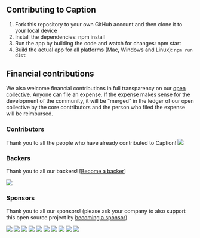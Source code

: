 ## Contributing to Caption

1. Fork this repository to your own GitHub account and then clone it to your local device
2. Install the dependencies: npm install
3. Run the app by building the code and watch for changes: npm start
4. Build the actual app for all platforms (Mac, Windows and Linux): `npm run dist`

## Financial contributions

We also welcome financial contributions in full transparency on our [open collective](https://opencollective.com/caption).
Anyone can file an expense. If the expense makes sense for the development of the community, it will be "merged" in the ledger of our open collective by the core contributors and the person who filed the expense will be reimbursed.

### Contributors

Thank you to all the people who have already contributed to Caption!
<a href="https://github.com/gielcobben/caption/graphs/contributors"><img src="https://opencollective.com/caption/contributors.svg?width=890" /></a>


### Backers

Thank you to all our backers! [[Become a backer](https://opencollective.com/caption#backer)]

<a href="https://opencollective.com/caption#backers" target="_blank"><img src="https://opencollective.com/caption/backers.svg?width=890"></a>


### Sponsors

Thank you to all our sponsors! (please ask your company to also support this open source project by [becoming a sponsor](https://opencollective.com/caption#sponsor))

<a href="https://opencollective.com/caption/sponsor/0/website" target="_blank"><img src="https://opencollective.com/caption/sponsor/0/avatar.svg"></a>
<a href="https://opencollective.com/caption/sponsor/1/website" target="_blank"><img src="https://opencollective.com/caption/sponsor/1/avatar.svg"></a>
<a href="https://opencollective.com/caption/sponsor/2/website" target="_blank"><img src="https://opencollective.com/caption/sponsor/2/avatar.svg"></a>
<a href="https://opencollective.com/caption/sponsor/3/website" target="_blank"><img src="https://opencollective.com/caption/sponsor/3/avatar.svg"></a>
<a href="https://opencollective.com/caption/sponsor/4/website" target="_blank"><img src="https://opencollective.com/caption/sponsor/4/avatar.svg"></a>
<a href="https://opencollective.com/caption/sponsor/5/website" target="_blank"><img src="https://opencollective.com/caption/sponsor/5/avatar.svg"></a>
<a href="https://opencollective.com/caption/sponsor/6/website" target="_blank"><img src="https://opencollective.com/caption/sponsor/6/avatar.svg"></a>
<a href="https://opencollective.com/caption/sponsor/7/website" target="_blank"><img src="https://opencollective.com/caption/sponsor/7/avatar.svg"></a>
<a href="https://opencollective.com/caption/sponsor/8/website" target="_blank"><img src="https://opencollective.com/caption/sponsor/8/avatar.svg"></a>
<a href="https://opencollective.com/caption/sponsor/9/website" target="_blank"><img src="https://opencollective.com/caption/sponsor/9/avatar.svg"></a>